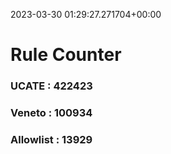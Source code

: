 2023-03-30 01:29:27.271704+00:00
# Rule Counter 
 ### UCATE : 422423

 ### Veneto : 100934

 ### Allowlist : 13929